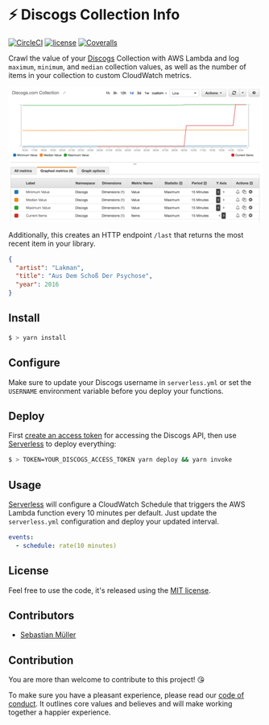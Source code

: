 # ⚡️ Discogs Collection Info

[![CircleCI](https://img.shields.io/circleci/project/github/sbstjn/discogs-collection.svg)](https://circleci.com/gh/sbstjn/discogs-collection)
[![license](https://img.shields.io/github/license/sbstjn/discogs-collection.svg)](https://github.com/sbstjn/discogs-collection/blob/master/LICENSE.md)
[![Coveralls](https://img.shields.io/coveralls/sbstjn/discogs-collection.svg)](https://coveralls.io/github/sbstjn/discogs-collection)

Crawl the value of your [Discogs](https://discogs.com) Collection with AWS Lambda and log `maximum`, `minimum`, and `median` collection values, as well as the number of items in your collection to custom CloudWatch metrics. 

![Discogs.com Collection Value](/cloudwatch.png)

Additionally, this creates an HTTP endpoint `/last` that returns the most recent item in your library.

```json
{
  "artist": "Lakman",
  "title": "Aus Dem Schoß Der Psychose",
  "year": 2016
}
```

## Install

```bash
$ > yarn install
```

## Configure

Make sure to update your Discogs username in `serverless.yml` or set the `USERNAME` environment variable before you deploy your functions.

## Deploy

First [create an access token](https://www.discogs.com/de/settings/developers) for accessing the Discogs API, then use [Serverless](https://serverless.com) to deploy everything:

```bash
$ > TOKEN=YOUR_DISCOGS_ACCESS_TOKEN yarn deploy && yarn invoke
```

## Usage

[Serverless](https://serverless.com) will configure a CloudWatch Schedule that triggers the AWS Lambda function every 10 minutes per default. Just update the `serverless.yml` configuration and deploy your updated interval.

```yaml
events:
  - schedule: rate(10 minutes)
```

## License

Feel free to use the code, it's released using the [MIT license](https://github.com/sbstjn/discogs-collection/blob/master/LICENSE.md).

## Contributors

- [Sebastian Müller](https://github.com/sbstjn)

## Contribution

You are more than welcome to contribute to this project! 😘

To make sure you have a pleasant experience, please read our [code of conduct](CODE_OF_CONDUCT.md). It outlines core values and believes and will make working together a happier experience.
